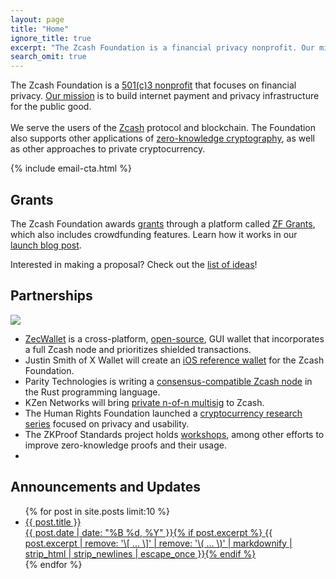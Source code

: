 ```yaml
---
layout: page
title: "Home"
ignore_title: true
excerpt: "The Zcash Foundation is a financial privacy nonprofit. Our mission is to build and support the technology infrastructure that will enable people to control their own financial data."
search_omit: true
---
```


<p class="site-description" itemprop="description">The Zcash Foundation is a <a href="/about/incorporation-docs" target="_blank">501(c)3 nonprofit</a> that focuses on financial privacy. <a href="/about/#mission" target="_blank">Our mission</a> is to build internet payment and privacy infrastructure for the public good.
<br /><br />
We serve the users of the <a href="/resources/Zcash%20onepager%20color.pdf" target="_blank">Zcash</a> protocol and blockchain. The Foundation also supports other applications of <a href="https://zkp.science/" target="_blank">zero-knowledge cryptography</a>, as well as other approaches to private cryptocurrency.</p>

{% include email-cta.html %}

<h2 class="center">Grants</h2>

<p>The Zcash Foundation awards <a href="https://www.zfnd.org/tags/#grants" target="_blank">grants</a> through a platform called <a href="https://grants.zfnd.org/" target="_blank">ZF Grants</a>, which also includes crowdfunding features. Learn how it works in our <a href="https://www.zfnd.org/blog/zf-grants-open-beta/">launch blog post</a>.

<p>Interested in making a proposal? Check out the <a href="https://www.zfnd.org/grants/">list of ideas</a>!</p>

<h2 class="center">Partnerships</h2>

<img src="https://www.zfnd.org/images/zecwallet-logo.png">

<ul>
  <li><a href="https://docs.zecwallet.co/">ZecWallet</a> is a cross-platform, <a href="https://github.com/ZcashFoundation/zecwallet/">open-source</a>, GUI wallet that incorporates a full Zcash node and prioritizes shielded transactions.</li>
  <li>Justin Smith of X Wallet will create an <a href="https://www.zfnd.org/blog/wallet-agreements/">iOS reference wallet</a> for the Zcash Foundation.</li>
  <li>Parity Technologies is writing a <a href="https://www.zfnd.org/blog/parity-partnership/">consensus-compatible Zcash node</a> in the Rust programming language.</li>
  <li>KZen Networks will bring <a href="https://www.zfnd.org/blog/kzen-multisig/">private n-of-n multisig</a> to Zcash.</li>
  <li>The Human Rights Foundation launched a <a href="https://www.zfnd.org/blog/human-rights-foundation-privacy-research/">cryptocurrency research series</a> focused on privacy and usability.</li>
  <li>The ZKProof Standards project holds <a href="https://www.zfnd.org/blog/zkproof-standards-workshop/">workshops</a>, among other efforts to improve zero-knowledge proofs and their usage.<li>
</ul>

<h2 class="center">Announcements and Updates</h2>
<ul class="post-list">
{% for post in site.posts limit:10 %}
  <li><article><a href="{{ site.url }}{{ post.url }}"><div class="post-entry-title">{{ post.title }}</div> <span class="entry-date"><time datetime="{{ post.date | date_to_xmlschema }}">{{ post.date | date: "%B %d, %Y" }}</time></span>{% if post.excerpt %} <span class="excerpt">{{ post.excerpt | remove: '\[ ... \]' | remove: '\( ... \)' | markdownify | strip_html | strip_newlines | escape_once }}</span>{% endif %}</a></article></li>
{% endfor %}
</ul>
